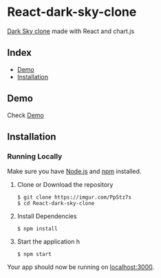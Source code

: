 # React-dark-sky-clone
  [Dark Sky clone](https://darksky.net/forecast/21.4267,39.8261/us12/en) made with React and chart.js
  
  

## Index
+ [Demo](#demo)
+ [Installation](#installation)

## Demo<a name="demo"></a>
Check [Demo](https://seif1000.github.io/React-dark-sky-clone)



## Installation<a name="installation"></a>
### Running Locally
Make sure you have [Node.js](https://nodejs.org/) and [npm](https://www.npmjs.com/) installed.

1. Clone or Download the repository

	```
	$ git clone https://imgur.com/PpStz7s
	$ cd React-dark-sky-clone
	```
2. Install Dependencies

	```
	$ npm install
	```

4. Start the application
h
	```
	$ npm start
	```
Your app should now be running on [localhost:3000](http://localhost:3000/).

